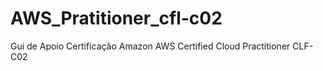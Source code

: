 # AWS_Pratitioner_cfl-c02
Gui de Apoio Certificação Amazon AWS Certified Cloud Practitioner CLF-C02
